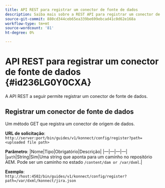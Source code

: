 ```yaml
---
title: API REST para registrar um conector de fonte de dados
description: Saiba mais sobre a REST API para registrar um conector de fonte de dados
source-git-commit: 880cd344ceb65ea339be699ebcad41c0d62e168a
workflow-type: tm+mt
source-wordcount: '81'
ht-degree: 0%

---
```


# API REST para registrar um conector de fonte de dados {#id236LG0Y0CXA}

A API REST a seguir permite registrar um conector de fonte de dados.

## Registrar um conector de fonte de dados

Um método GET que registra um conector de origem de dados.

**URL de solicitação**:
`http://server:port/bin/guides/v1/konnect/config/register?path=<uploaded file path>`

**Parâmetro**: |Nome|Tipo|Obrigatório|Descrição| |—|—|—|—| |`path`|String|Sim|Uma string que aponta para um caminho no repositório AEM. Pode ser um caminho no estado `/content/dam or /var/dxml`.|

**Exemplo**:\
`http://host:4502/bin/guides/v1/konnect/config/register?path=/var/dxml/konnect/jira.json`
